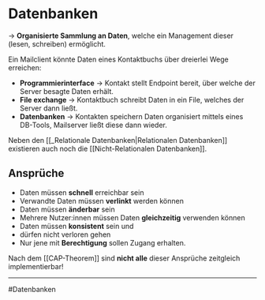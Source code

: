 # Datenbanken

-> **Organisierte Sammlung an Daten**, welche ein Management dieser (lesen, schreiben) ermöglicht.

Ein Mailclient könnte Daten eines Kontaktbuchs über dreierlei Wege erreichen:

* **Programmierinterface** -> Kontakt stellt Endpoint bereit, über welche der Server besagte Daten erhält.
* **File exchange** -> Kontaktbuch schreibt Daten in ein File, welches der Server dann ließt.
* **Datenbanken** -> Kontakten speichern Daten organisiert mittels eines DB-Tools, Mailserver ließt diese dann wieder.


Neben den [[_Relationale Datenbanken|Relationalen Datenbanken]] existieren auch noch die [[Nicht-Relationalen Datenbanken]].


## Ansprüche

- Daten müssen **schnell** erreichbar sein
- Verwandte Daten müssen **verlinkt** werden können
- Daten müssen **änderbar** sein
- Mehrere Nutzer:innen müssen Daten **gleichzeitig** verwenden können
- Daten müssen **konsistent** sein und
- dürfen nicht verloren gehen
- Nur jene mit **Berechtigung** sollen Zugang erhalten.

Nach dem [[CAP-Theorem]] sind **nicht alle** dieser Ansprüche zeitgleich implementierbar!

___
#Datenbanken 